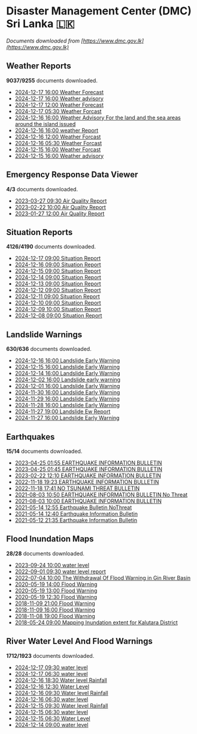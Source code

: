# Disaster Management Center (DMC) Sri Lanka :sri_lanka:

*Documents downloaded from [https://www.dmc.gov.lk](https://www.dmc.gov.lk)*

## Weather Reports

**9037/9255** documents downloaded.

* [2024-12-17 16:00 Weather Forecast](data/weather-reports/20241217.1600.weather-forecast.pdf)
* [2024-12-17 16:00 Weather advisory](data/weather-reports/20241217.1600.weather-advisory.pdf)
* [2024-12-17 12:00 Weather Forecast](data/weather-reports/20241217.1200.weather-forecast.pdf)
* [2024-12-17 05:30 Weather Forcast](data/weather-reports/20241217.0530.weather-forcast.pdf)
* [2024-12-16 16:00 Weather Advisory For the land and the sea areas around the island issued](data/weather-reports/20241216.1600.weather-advisory-for-the-land-and-the-sea-areas-around-the-island-issued.pdf)
* [2024-12-16 16:00 weather Report](data/weather-reports/20241216.1600.weather-report.pdf)
* [2024-12-16 12:00 Weather Forcast](data/weather-reports/20241216.1200.weather-forcast.pdf)
* [2024-12-16 05:30 Weather Forcast](data/weather-reports/20241216.0530.weather-forcast.pdf)
* [2024-12-15 16:00 Weather Forcast](data/weather-reports/20241215.1600.weather-forcast.pdf)
* [2024-12-15 16:00 Weather advisory](data/weather-reports/20241215.1600.weather-advisory.pdf)

## Emergency Response Data Viewer

**4/3** documents downloaded.

* [2023-03-27 09:30 Air Quality Report](data/emergency-response-data-viewer/20230327.0930.air-quality-report.pdf)
* [2023-02-22 10:00 Air Quality Report](data/emergency-response-data-viewer/20230222.1000.air-quality-report.pdf)
* [2023-01-27 12:00 Air Quality Report](data/emergency-response-data-viewer/20230127.1200.air-quality-report.pdf)

## Situation Reports

**4126/4190** documents downloaded.

* [2024-12-17 09:00 Situation Report](data/situation-reports/20241217.0900.situation-report.pdf)
* [2024-12-16 09:00 Situation Report](data/situation-reports/20241216.0900.situation-report.pdf)
* [2024-12-15 09:00 Situation Report](data/situation-reports/20241215.0900.situation-report.pdf)
* [2024-12-14 09:00 Situation Report](data/situation-reports/20241214.0900.situation-report.pdf)
* [2024-12-13 09:00 Situation Report](data/situation-reports/20241213.0900.situation-report.pdf)
* [2024-12-12 09:00 Situation Report](data/situation-reports/20241212.0900.situation-report.pdf)
* [2024-12-11 09:00 Situation Report](data/situation-reports/20241211.0900.situation-report.pdf)
* [2024-12-10 09:00 Situation Report](data/situation-reports/20241210.0900.situation-report.pdf)
* [2024-12-09 10:00 Situation Report](data/situation-reports/20241209.1000.situation-report.pdf)
* [2024-12-08 09:00 Situation Report](data/situation-reports/20241208.0900.situation-report.pdf)

## Landslide Warnings

**630/636** documents downloaded.

* [2024-12-16 16:00 Landslide Early Warning](data/landslide-warnings/20241216.1600.landslide-early-warning.pdf)
* [2024-12-15 16:00 Landslide Early Warning](data/landslide-warnings/20241215.1600.landslide-early-warning.pdf)
* [2024-12-14 16:00 Landslide Early Warning](data/landslide-warnings/20241214.1600.landslide-early-warning.pdf)
* [2024-12-02 16:00 Landslide early warning](data/landslide-warnings/20241202.1600.landslide-early-warning.pdf)
* [2024-12-01 16:00 Landslide Early Warning](data/landslide-warnings/20241201.1600.landslide-early-warning.pdf)
* [2024-11-30 16:00 Landslide Early Warning](data/landslide-warnings/20241130.1600.landslide-early-warning.pdf)
* [2024-11-29 16:00 Landslide Early Warning](data/landslide-warnings/20241129.1600.landslide-early-warning.pdf)
* [2024-11-28 16:00 Landslide Early Warning](data/landslide-warnings/20241128.1600.landslide-early-warning.pdf)
* [2024-11-27 19:00 Landslide Ew Report](data/landslide-warnings/20241127.1900.landslide-ew-report.pdf)
* [2024-11-27 16:00 Landslide Early Warning](data/landslide-warnings/20241127.1600.landslide-early-warning.pdf)

## Earthquakes

**15/14** documents downloaded.

* [2023-04-25 01:55 EARTHQUAKE INFORMATION BULLETIN](data/earthquakes/20230425.0155.earthquake-information-bulletin.pdf)
* [2023-04-25 01:45 EARTHQUAKE INFORMATION BULLETIN](data/earthquakes/20230425.0145.earthquake-information-bulletin.pdf)
* [2023-02-22 12:10 EARTHQUAKE INFORMATION BULLETIN](data/earthquakes/20230222.1210.earthquake-information-bulletin.pdf)
* [2022-11-18 19:23 EARTHQUAKE INFORMATION BULLETIN](data/earthquakes/20221118.1923.earthquake-information-bulletin.pdf)
* [2022-11-18 17:41 NO TSUNAMI THREAT BULLETIN](data/earthquakes/20221118.1741.no-tsunami-threat-bulletin.pdf)
* [2021-08-03 10:50 EARTHQUAKE INFORMATION BULLETIN No Threat](data/earthquakes/20210803.1050.earthquake-information-bulletin-no-threat.pdf)
* [2021-08-03 10:00 EARTHQUAKE INFORMATION BULLETIN](data/earthquakes/20210803.1000.earthquake-information-bulletin.pdf)
* [2021-05-14 12:55 Earthquake Bulletin NoThreat](data/earthquakes/20210514.1255.earthquake-bulletin-nothreat.pdf)
* [2021-05-14 12:40 Earthquake Information Bulletin](data/earthquakes/20210514.1240.earthquake-information-bulletin.pdf)
* [2021-05-12 21:35 Earthquake Information Bulletin](data/earthquakes/20210512.2135.earthquake-information-bulletin.pdf)

## Flood Inundation Maps

**28/28** documents downloaded.

* [2023-09-24 10:00 water level](data/flood-inundation-maps/20230924.1000.water-level.pdf)
* [2022-09-01 09:30 water level report](data/flood-inundation-maps/20220901.0930.water-level-report.pdf)
* [2022-07-04 10:00 The Withdrawal Of Flood Warning in Gin River Basin](data/flood-inundation-maps/20220704.1000.the-withdrawal-of-flood-warning-in-gin-river-basin.pdf)
* [2020-05-19 14:00 Flood Warning](data/flood-inundation-maps/20200519.1400.flood-warning.pdf)
* [2020-05-19 13:00 Flood Warning](data/flood-inundation-maps/20200519.1300.flood-warning.pdf)
* [2020-05-19 12:30 Flood Warning](data/flood-inundation-maps/20200519.1230.flood-warning.pdf)
* [2018-11-09 21:00 Flood Warning](data/flood-inundation-maps/20181109.2100.flood-warning.PDF)
* [2018-11-09 16:00 Flood Warning](data/flood-inundation-maps/20181109.1600.flood-warning.PDF)
* [2018-11-08 19:00 Flood Warning](data/flood-inundation-maps/20181108.1900.flood-warning.PDF)
* [2018-05-24 09:00 Mapping Inundation extent for Kalutara District](data/flood-inundation-maps/20180524.0900.mapping-inundation-extent-for-kalutara-district.pdf)

## River Water Level And Flood Warnings

**1712/1923** documents downloaded.

* [2024-12-17 09:30 water level](data/river-water-level-and-flood-warnings/20241217.0930.water-level.jpg)
* [2024-12-17 06:30 water level](data/river-water-level-and-flood-warnings/20241217.0630.water-level.jpg)
* [2024-12-16 18:30 Water level  Rainfall](data/river-water-level-and-flood-warnings/20241216.1830.water-level-rainfall.jpg)
* [2024-12-16 12:30 Water Level](data/river-water-level-and-flood-warnings/20241216.1230.water-level.jpg)
* [2024-12-16 09:30 Water level  Rainfall](data/river-water-level-and-flood-warnings/20241216.0930.water-level-rainfall.jpg)
* [2024-12-16 06:30 water level](data/river-water-level-and-flood-warnings/20241216.0630.water-level.jpg)
* [2024-12-15 09:30 Water level  Rainfall](data/river-water-level-and-flood-warnings/20241215.0930.water-level-rainfall.jpg)
* [2024-12-15 06:30 water level](data/river-water-level-and-flood-warnings/20241215.0630.water-level.jpg)
* [2024-12-15 06:30 Water Level](data/river-water-level-and-flood-warnings/20241215.0630.water-level.jpg)
* [2024-12-14 09:00 water level](data/river-water-level-and-flood-warnings/20241214.0900.water-level.jpg)
